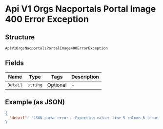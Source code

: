 
# Api V1 Orgs Nacportals Portal Image 400 Error Exception

## Structure

`ApiV1OrgsNacportalsPortalImage400ErrorException`

## Fields

| Name | Type | Tags | Description |
|  --- | --- | --- | --- |
| `Detail` | `string` | Optional | - |

## Example (as JSON)

```json
{
  "detail": "JSON parse error - Expecting value: line 5 column 8 (char 56)"
}
```

